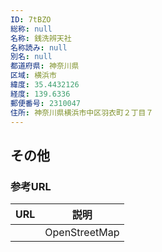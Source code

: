 ```yaml
---
ID: 7tBZO
総称: null
名称: 銭洗辨天社
名称読み: null
別名: null
都道府県: 神奈川県
区域: 横浜市
緯度: 35.4432126
経度: 139.6336
郵便番号: 2310047
住所: 神奈川県横浜市中区羽衣町２丁目７
---
```


## その他

### 参考URL

| URL | 説明          |
| --- | ------------- |
|     | OpenStreetMap |
